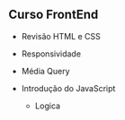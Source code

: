 ## Curso FrontEnd
 - Revisão HTML e CSS
 - Responsividade
 - Média Query

- Introdução do JavaScript
  - Logica
